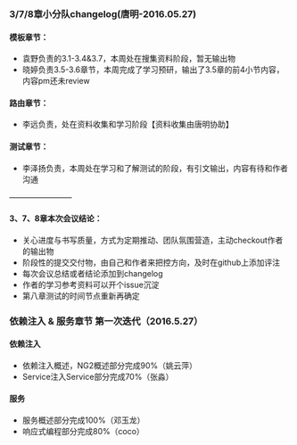 ### 3/7/8章小分队changelog(唐明-2016.05.27)
#### 模板章节：
- 袁野负责的3.1-3.4&3.7，本周处在搜集资料阶段，暂无输出物
- 晓婷负责3.5-3.6章节，本周完成了学习预研，输出了3.5章的前4小节内容，内容pm还未review

#### 路由章节：
- 李远负责，处在资料收集和学习阶段【资料收集由唐明协助】

#### 测试章节：
- 李泽扬负责，本周处在学习和了解测试的阶段，有引文输出，内容有待和作者沟通

————————
#### 3、7、8章本次会议结论：
- 关心进度与书写质量，方式为定期推动、团队氛围营造，主动checkout作者的输出物
- 阶段性的提交交付物，由自己和作者来把控方向，及时在github上添加评注
- 每次会议总结或者结论添加到changelog
- 作者的学习参考资料可以开个issue沉淀
- 第八章测试的时间节点重新再确定

### 依赖注入 & 服务章节 第一次迭代（2016.5.27）
#### 依赖注入  
 - 依赖注入概述，NG2概述部分完成90%（姚云萍）
 - Service注入Service部分完成70%（张淼）  
 
#### 服务  
- 服务概述部分完成100%（邓玉龙）
- 响应式编程部分完成80%（coco）
